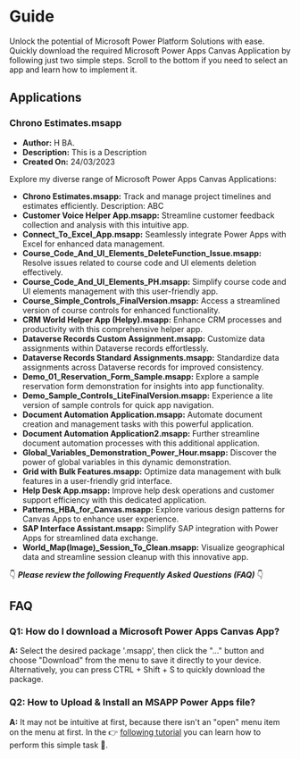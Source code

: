 # Guide

Unlock the potential of Microsoft Power Platform Solutions with ease. Quickly download the required Microsoft Power Apps Canvas Application by following just two simple steps. Scroll to the bottom if you need to select an app and learn how to implement it.

## Applications

### Chrono Estimates.msapp

- **Author:** H BA.
- **Description:** This is a Description
- **Created On:** 24/03/2023

Explore my diverse range of Microsoft Power Apps Canvas Applications:

- **Chrono Estimates.msapp:** Track and manage project timelines and estimates efficiently.
Description: ABC
- **Customer Voice Helper App.msapp:** Streamline customer feedback collection and analysis with this intuitive app.
- **Connect_To_Excel_App.msapp:** Seamlessly integrate Power Apps with Excel for enhanced data management.
- **Course_Code_And_UI_Elements_DeleteFunction_Issue.msapp:** Resolve issues related to course code and UI elements deletion effectively.
- **Course_Code_And_UI_Elements_PH.msapp:** Simplify course code and UI elements management with this user-friendly app.
- **Course_Simple_Controls_FinalVersion.msapp:** Access a streamlined version of course controls for enhanced functionality.
- **CRM World Helper App (Helpy).msapp:** Enhance CRM processes and productivity with this comprehensive helper app.
- **Dataverse Records Custom Assignment.msapp:** Customize data assignments within Dataverse records effortlessly.
- **Dataverse Records Standard Assignments.msapp:** Standardize data assignments across Dataverse records for improved consistency.
- **Demo_01_Reservation_Form_Sample.msapp:** Explore a sample reservation form demonstration for insights into app functionality.
- **Demo_Sample_Controls_LiteFinalVersion.msapp:** Experience a lite version of sample controls for quick app navigation.
- **Document Automation Application.msapp:** Automate document creation and management tasks with this powerful application.
- **Document Automation Application2.msapp:** Further streamline document automation processes with this additional application.
- **Global_Variables_Demonstration_Power_Hour.msapp:** Discover the power of global variables in this dynamic demonstration.
- **Grid with Bulk Features.msapp:** Optimize data management with bulk features in a user-friendly grid interface.
- **Help Desk App.msapp:** Improve help desk operations and customer support efficiency with this dedicated application.
- **Patterns_HBA_for_Canvas.msapp:** Explore various design patterns for Canvas Apps to enhance user experience.
- **SAP Interface Assistant.msapp:** Simplify SAP integration with Power Apps for streamlined data exchange.
- **World_Map(Image)\_Session_To_Clean.msapp:** Visualize geographical data and streamline session cleanup with this innovative app.

👇 **_Please review the following Frequently Asked Questions (FAQ)_** 👇

## FAQ

### Q1: How do I download a Microsoft Power Apps Canvas App?

**A:** Select the desired package '.msapp', then click the "..." button and choose "Download" from the menu to save it directly to your device. Alternatively, you can press CTRL + Shift + S to quickly download the package.

### Q2: How to Upload & Install an MSAPP Power Apps file?

**A:** It may not be intuitive at first, because there isn't an "open" menu item on the menu at first. In the 👉 [following tutorial](https://www.youtube.com/watch?v=PmFxJWXth4Q) you can learn how to perform this simple task 🎉.
